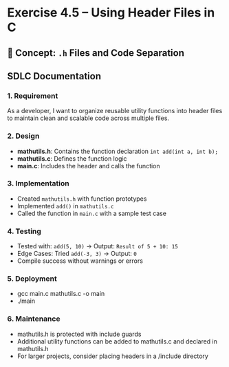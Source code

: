# Exercise 4.5 – Using Header Files in C
## 🔹 Concept: `.h` Files and Code Separation

## SDLC Documentation

### 1. Requirement
As a developer, I want to organize reusable utility functions into header files to maintain clean and scalable code across multiple files.

### 2. Design
   - **mathutils.h**: Contains the function declaration `int add(int a, int b);`
   - **mathutils.c**: Defines the function logic
   - **main.c**: Includes the header and calls the function

### 3. Implementation
   - Created `mathutils.h` with function prototypes
   - Implemented `add()` in `mathutils.c`
   - Called the function in `main.c` with a sample test case

### 4. Testing
   - Tested with: `add(5, 10)` → Output: `Result of 5 + 10: 15`
   - Edge Cases: Tried `add(-3, 3)` → Output: `0`
   - Compile success without warnings or errors

### 5. Deployment
   - gcc main.c mathutils.c -o main
   - ./main

### 6. Maintenance
   - mathutils.h is protected with include guards
   - Additional utility functions can be added to mathutils.c and declared in mathutils.h
   - For larger projects, consider placing headers in a /include directory